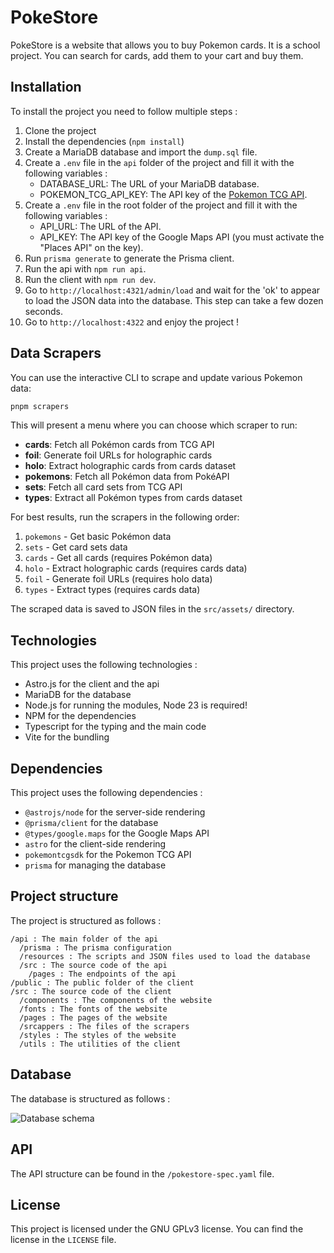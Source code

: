 # PokeStore

PokeStore is a website that allows you to buy Pokemon cards. It is a school project.
You can search for cards, add them to your cart and buy them.

## Installation

To install the project you need to follow multiple steps :

1. Clone the project
2. Install the dependencies (`npm install`)
3. Create a MariaDB database and import the `dump.sql` file.
4. Create a `.env` file in the `api` folder of the project and fill it with the following variables :
    - DATABASE_URL: The URL of your MariaDB database.
    - POKEMON_TCG_API_KEY: The API key of the [Pokemon TCG API](https://pokemontcg.io/).
5. Create a `.env` file in the root folder of the project and fill it with the following variables :
    - API_URL: The URL of the API.
    - API_KEY: The API key of the Google Maps API (you must activate the "Places API" on the key).
6. Run `prisma generate` to generate the Prisma client.
7. Run the api with `npm run api`.
8. Run the client with `npm run dev`.
9. Go to `http://localhost:4321/admin/load` and wait for the 'ok' to appear to load the JSON data into the database. This step can take a few dozen seconds.
10. Go to `http://localhost:4322` and enjoy the project !

## Data Scrapers

You can use the interactive CLI to scrape and update various Pokemon data:

```bash
pnpm scrapers
```

This will present a menu where you can choose which scraper to run:

- **cards**: Fetch all Pokémon cards from TCG API
- **foil**: Generate foil URLs for holographic cards
- **holo**: Extract holographic cards from cards dataset
- **pokemons**: Fetch all Pokémon data from PokéAPI
- **sets**: Fetch all card sets from TCG API
- **types**: Extract all Pokémon types from cards dataset

For best results, run the scrapers in the following order:

1. `pokemons` - Get basic Pokémon data
2. `sets` - Get card sets data
3. `cards` - Get all cards (requires Pokémon data)
4. `holo` - Extract holographic cards (requires cards data)
5. `foil` - Generate foil URLs (requires holo data)
6. `types` - Extract types (requires cards data)

The scraped data is saved to JSON files in the `src/assets/` directory.

## Technologies

This project uses the following technologies :

- Astro.js for the client and the api
- MariaDB for the database
- Node.js for running the modules, Node 23 is required!
- NPM for the dependencies
- Typescript for the typing and the main code
- Vite for the bundling

## Dependencies

This project uses the following dependencies :

- `@astrojs/node` for the server-side rendering
- `@prisma/client` for the database
- `@types/google.maps` for the Google Maps API
- `astro` for the client-side rendering
- `pokemontcgsdk` for the Pokemon TCG API
- `prisma` for managing the database

## Project structure

The project is structured as follows :

```shell
/api : The main folder of the api
  /prisma : The prisma configuration
  /resources : The scripts and JSON files used to load the database
  /src : The source code of the api
    /pages : The endpoints of the api
/public : The public folder of the client
/src : The source code of the client
  /components : The components of the website
  /fonts : The fonts of the website
  /pages : The pages of the website
  /srcappers : The files of the scrapers
  /styles : The styles of the website
  /utils : The utilities of the client
```

## Database

The database is structured as follows :

![Database schema](https://imgur.com/15X86Fv.png)

## API

The API structure can be found in the `/pokestore-spec.yaml` file.

## License

This project is licensed under the GNU GPLv3 license. You can find the license in the `LICENSE` file.
